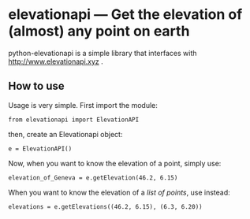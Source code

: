 # elevationapi — Get the elevation of (almost) any point on earth
python-elevationapi is a simple library that interfaces with 
http://www.elevationapi.xyz .


## How to use
Usage is very simple. First import the module:

`from elevationapi import ElevationAPI`

then, create an Elevationapi object:

`e = ElevationAPI()`

Now, when you want to know the elevation of a point, simply use:

`elevation_of_Geneva = e.getElevation(46.2, 6.15)`

When you want to know the elevation of a *list of points*, use instead:

`elevations = e.getElevations((46.2, 6.15), (6.3, 6.20))`
